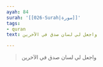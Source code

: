 ```yaml
---
ayah: 84
surah: '[[026-Surah|سورة]]'
tags:
- quran
text: واجعل لي لسان صدق في الآخرين

---
```

> واجعل لي لسان صدق في الآخرين
